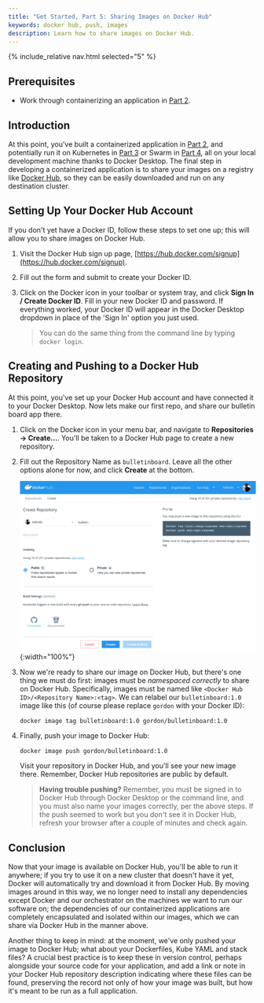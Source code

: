 ```yaml
---
title: "Get Started, Part 5: Sharing Images on Docker Hub"
keywords: docker hub, push, images
description: Learn how to share images on Docker Hub.
---
```


{% include_relative nav.html selected="5" %}

## Prerequisites

- Work through containerizing an application in [Part 2](part2.md).

## Introduction

At this point, you've built a containerized application in [Part 2](part2.md), and potentially run it on Kubernetes in [Part 3](part3.md) or Swarm in [Part 4](part4.md), all on your local development machine thanks to Docker Desktop. The final step in developing a containerized application is to share your images on a registry like [Docker Hub](https://hub.docker.com/), so they can be easily downloaded and run on any destination cluster.

## Setting Up Your Docker Hub Account

If you don't yet have a Docker ID, follow these steps to set one up; this will allow you to share images on Docker Hub.

1.  Visit the Docker Hub sign up page, [https://hub.docker.com/signup](https://hub.docker.com/signup).

2.  Fill out the form and submit to create your Docker ID.

3.  Click on the Docker icon in your toolbar or system tray, and click **Sign In / Create Docker ID**. Fill in your new Docker ID and password. If everything worked, your Docker ID will appear in the Docker Desktop dropdown in place of the 'Sign In' option you just used.

    > You can do the same thing from the command line by typing `docker login`.

## Creating and Pushing to a Docker Hub Repository

At this point, you've set up your Docker Hub account and have connected it to your Docker Desktop. Now lets make our first repo, and share our bulletin board app there.

1.  Click on the Docker icon in your menu bar, and navigate to **Repositories -> Create...**. You'll be taken to a Docker Hub page to create a new repository.

2.  Fill out the Repository Name as `bulletinboard`. Leave all the other options alone for now, and click **Create** at the bottom.

    ![make a repo](images/newrepo.png){:width="100%"}

3.  Now we're ready to share our image on Docker Hub, but there's one thing we must do first: images must be *namespaced correctly* to share on Docker Hub. Specifically, images must be named like `<Docker Hub ID>/<Repository Name>:<tag>`. We can relabel our `bulletinboard:1.0` image like this (of course please replace `gordon` with your Docker ID):

    ```shell
    docker image tag bulletinboard:1.0 gordon/bulletinboard:1.0
    ```

4. Finally, push your image to Docker Hub:

    ```shell
    docker image push gordon/bulletinboard:1.0
    ```

    Visit your repository in Docker Hub, and you'll see your new image there. Remember, Docker Hub repositories are public by default.

    > **Having trouble pushing?** Remember, you must be signed in to Docker Hub through Docker Desktop or the command line, and you must also name your images correctly, per the above steps. If the push seemed to work but you don't see it in Docker Hub, refresh your browser after a couple of minutes and check again.

## Conclusion

Now that your image is available on Docker Hub, you'll be able to run it anywhere; if you try to use it on a new cluster that doesn't have it yet, Docker will automatically try and download it from Docker Hub. By moving images around in this way, we no longer need to install any dependencies except Docker and our orchestrator on the machines we want to run our software on; the dependencies of our containerized applications are completely encapsulated and isolated within our images, which we can share via Docker Hub in the manner above.

Another thing to keep in mind: at the moment, we've only pushed your image to Docker Hub; what about your Dockerfiles, Kube YAML and stack files? A crucial best practice is to keep these in version control, perhaps alongside your source code for your application, and add a link or note in your Docker Hub repository description indicating where these files can be found, preserving the record not only of how your image was built, but how it's meant to be run as a full application.


